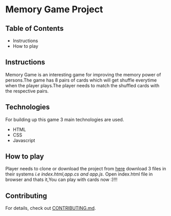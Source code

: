 # Memory Game Project

## Table of Contents

* Instructions
* How to play

## Instructions
Memory Game is an interesting game for improving the memory power of persons.The game has 8 pairs of cards which will get shuffle everytime when the player plays.The player needs to match the shuffled cards with  the respective pairs.

## Technologies 
For building up this game 3 main technologies are used.
 * HTML
 * CSS
 * Javascript 

## How to play
Player needs to clone or download the project from [here](https://github.com/RanjithaMohan97/fend-project-memory-game-master) download 3 files in their systems *i.e index.html,app.cs and app.js*. Open index.html file in browser and thats it,You can play with cards now :)!!!



## Contributing
For details, check out [CONTRIBUTING.md](CONTRIBUTING.md).
